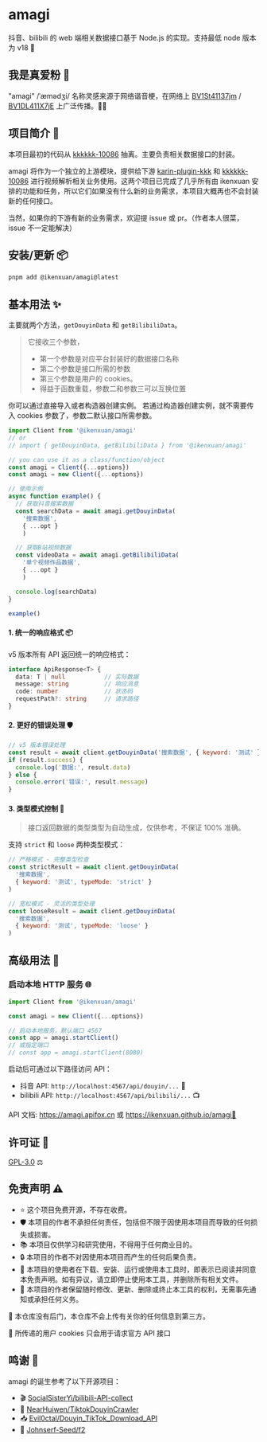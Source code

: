 # amagi

抖音、bilibili 的 web 端相关数据接口基于 Node.js 的实现。支持最低 node 版本为 v18 🚀

## 我是真爱粉 🧩

"amagi" /ˈæmədʒi/ 名称灵感来源于网络谐音梗，在网络上 [BV1St41137jm](https://www.bilibili.com/video/BV1St41137jm) / [BV1DL411X7jE](https://www.bilibili.com/video/BV1DL411X7jE) 上广泛传播。🎤💃

## 项目简介 📝

本项目最初的代码从 [kkkkkk-10086](https://github.com/ikenxuan/kkkkkk-10086) 抽离。主要负责相关数据接口的封装。

amagi 将作为一个独立的上游模块，提供给下游 [karin-plugin-kkk](https://github.com/ikenxuan/karin-plugin-kkk) 和 [kkkkkk-10086](https://github.com/ikenxuan/kkkkkk-10086) 进行视频解析相关业务使用。这两个项目已完成了几乎所有由 ikenxuan 安排的功能和任务，所以它们如果没有什么新的业务需求，本项目大概再也不会封装新的任何接口。

当然，如果你的下游有新的业务需求，欢迎提 issue 或 pr。（作者本人很菜，issue 不一定能解决）

## 安装/更新 📦

```bash
pnpm add @ikenxuan/amagi@latest
```


## 基本用法 ✨
主要就两个方法，`getDouyinData` 和 `getBilibiliData`。

> 它接收三个参数，
> * 第一个参数是对应平台封装好的数据接口名称
> * 第二个参数是接口所需的参数
> * 第三个参数是用户的 cookies。
> * 得益于函数重载，参数二和参数三可以互换位置

你可以通过直接导入或者构造器创建实例。
若通过构造器创建实例，就不需要传入 cookies 参数了，参数二默认接口所需参数。

```javascript
import Client from '@ikenxuan/amagi'
// or
// import { getDouyinData, getBilibiliData } from '@ikenxuan/amagi'

// you can use it as a class/function/object
const amagi = Client({...options})
const amagi = new Client({...options})

// 使用示例
async function example() {
  // 获取抖音搜索数据
  const searchData = await amagi.getDouyinData(
    '搜索数据',
    { ...opt }
    )

  // 获取B站视频数据
  const videoData = await amagi.getBilibiliData(
    '单个视频作品数据',
    { ...opt }
    )

  console.log(searchData)
}

example()
```

#### 1. 统一的响应格式 📦

v5 版本所有 API 返回统一的响应格式：

```typescript
interface ApiResponse<T> {
  data: T | null           // 实际数据
  message: string          // 响应消息
  code: number             // 状态码
  requestPath?: string     // 请求路径
}
```

#### 2. 更好的错误处理 🛡️

```javascript
// v5 版本错误处理
const result = await client.getDouyinData('搜索数据', { keyword: '测试' })
if (result.success) {
  console.log('数据:', result.data)
} else {
  console.error('错误:', result.message)
}
```

#### 3. 类型模式控制 🎯

> 接口返回数据的类型类型为自动生成，仅供参考，不保证 100% 准确。

支持 `strict` 和 `loose` 两种类型模式：

```javascript
// 严格模式 - 完整类型检查
const strictResult = await client.getDouyinData(
  '搜索数据', 
  { keyword: '测试', typeMode: 'strict' }
)

// 宽松模式 - 灵活的类型处理
const looseResult = await client.getDouyinData(
  '搜索数据', 
  { keyword: '测试', typeMode: 'loose' }
)
```

## 高级用法 🔧

### 启动本地 HTTP 服务 🌐

```javascript
import Client from '@ikenxuan/amagi'

const amagi = new Client({...options})

// 启动本地服务，默认端口 4567
const app = amagi.startClient()
// 或指定端口
// const app = amagi.startClient(8080)
```

启动后可通过以下路径访问 API：

- 抖音 API: `http://localhost:4567/api/douyin/...` 📱
- bilibili API: `http://localhost:4567/api/bilibili/...` 📺

API 文档: https://amagi.apifox.cn 或 https://ikenxuan.github.io/amagi📝

## 许可证 📜

[GPL-3.0](https://github.com/ikenxuan/amagi/blob/main/LICENSE) ⚖️

## 免责声明 ⚠️

- ⭐ 这个项目免费开源，不存在收费。
- 🛡️ 本项目的作者不承担任何责任，包括但不限于因使用本项目而导致的任何损失或损害。
- 📚 本项目仅供学习和研究使用，不得用于任何商业目的。
- 🔒 本项目的作者不对因使用本项目而产生的任何后果负责。
- 📝 本项目的使用者在下载、安装、运行或使用本工具时，即表示已阅读并同意本免责声明。如有异议，请立即停止使用本工具，并删除所有相关文件。
- 🔄 本项目的作者保留随时修改、更新、删除或终止本工具的权利，无需事先通知或承担任何义务。

🔐 本仓库没有后门，本仓库不会上传有关你的任何信息到第三方。

🍪 所传递的用户 cookies 只会用于请求官方 API 接口

## 鸣谢 🙏

amagi 的诞生参考了以下开源项目：

- 🎬 [SocialSisterYi/bilibili-API-collect](https://github.com/SocialSisterYi/bilibili-API-collect)
- 📱 [NearHuiwen/TiktokDouyinCrawler](https://github.com/NearHuiwen/TiktokDouyinCrawler)
- 📥 [Evil0ctal/Douyin_TikTok_Download_API](https://github.com/Evil0ctal/Douyin_TikTok_Download_API)
- 🔄 [Johnserf-Seed/f2](https://github.com/Johnserf-Seed/f2)
